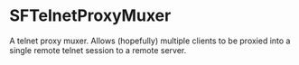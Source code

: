 # SFTelnetProxyMuxer
A telnet proxy muxer. Allows (hopefully) multiple clients to be proxied into a single remote telnet session to a remote server. 
